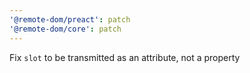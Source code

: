 ```yaml
---
'@remote-dom/preact': patch
'@remote-dom/core': patch
---
```


Fix `slot` to be transmitted as an attribute, not a property
